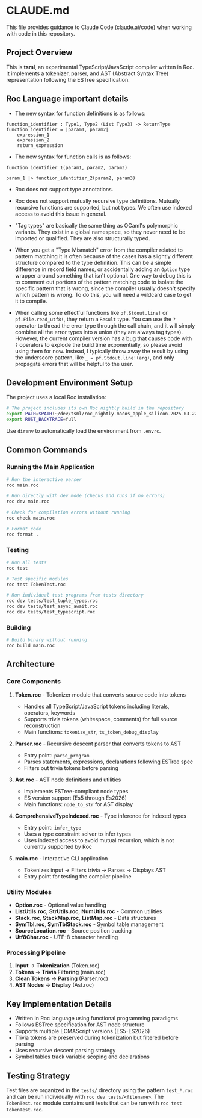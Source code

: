 # CLAUDE.md

This file provides guidance to Claude Code (claude.ai/code) when working with code in this repository.

## Project Overview

This is **tsml**, an experimental TypeScript/JavaScript compiler written in Roc. It implements a tokenizer, parser, and AST (Abstract Syntax Tree) representation following the ESTree specification.

## Roc Language important details

- The new syntax for function definitions is as follows:

```roc
function_identifier : Type1, Type2 (List Type3) -> ReturnType
function_identifier = |param1, param2|
    expression_1
    expression_2
    return_expression
```

- The new syntax for function calls is as follows:

```roc
function_identifier_1(param1, param2, param3)

param_1 |> function_identifier_2(param2, param3)
```

- Roc does not support type annotations.

- Roc does not support mutually recursive type definitions. Mutually recursive functions are supported, but not types. We often use indexed access to avoid this issue in general.

- "Tag types" are basically the same thing as OCaml's polymorphic variants. They exist in a global namespace, so they never need to be imported or qualified. They are also structurally typed.

- When you get a "Type Mismatch" error from the compiler related to pattern matching it is often because of the cases has a slightly different structure compared to the type definition. This can be a simple difference in record field names, or accidentally adding an `Option` type wrapper around something that isn't optional. One way to debug this is to comment out portions of the pattern matching code to isolate the specific pattern that is wrong, since the compiler usually doesn't specify which pattern is wrong. To do this, you will need a wildcard case to get it to compile.

- When calling some effectful functions like `pf.Stdout.line!` or `pf.File.read_utf8!`, they return a `Result` type. You can use the `?` operator to thread the error type through the call chain, and it will simply combine all the error types into a union (they are always tag types). However, the current compiler version has a bug that causes code with `?` operators to explode the build time exponentially, so please avoid using them for now. Instead, I typically throw away the result by using the underscore pattern, like `_ = pf.Stdout.line!(arg)`, and only propagate errors that will be helpful to the user.

## Development Environment Setup

The project uses a local Roc installation:
```bash
# The project includes its own Roc nightly build in the repository
export PATH=$PATH:~/dev/tsml/roc_nightly-macos_apple_silicon-2025-03-22-c47a8e9cdac
export RUST_BACKTRACE=full
```

Use `direnv` to automatically load the environment from `.envrc`.

## Common Commands

### Running the Main Application
```bash
# Run the interactive parser
roc main.roc

# Run directly with dev mode (checks and runs if no errors)
roc dev main.roc

# Check for compilation errors without running
roc check main.roc

# Format code
roc format .
```

### Testing
```bash
# Run all tests
roc test

# Test specific modules
roc test TokenTest.roc

# Run individual test programs from tests directory
roc dev tests/test_tuple_types.roc
roc dev tests/test_async_await.roc
roc dev tests/test_typescript.roc
```

### Building
```bash
# Build binary without running
roc build main.roc
```

## Architecture

### Core Components

1. **Token.roc** - Tokenizer module that converts source code into tokens
   - Handles all TypeScript/JavaScript tokens including literals, operators, keywords
   - Supports trivia tokens (whitespace, comments) for full source reconstruction
   - Main functions: `tokenize_str`, `ts_token_debug_display`

2. **Parser.roc** - Recursive descent parser that converts tokens to AST
   - Entry point: `parse_program`
   - Parses statements, expressions, declarations following ESTree spec
   - Filters out trivia tokens before parsing

3. **Ast.roc** - AST node definitions and utilities
   - Implements ESTree-compliant node types
   - ES version support (Es5 through Es2026)
   - Main functions: `node_to_str` for AST display

4. **ComprehensiveTypeIndexed.roc** - Type inference for indexed types
    - Entry point: `infer_type`
    - Uses a type constraint solver to infer types
    - Uses indexed access to avoid mutual recursion, which is not currently supported by Roc

5. **main.roc** - Interactive CLI application
   - Tokenizes input → Filters trivia → Parses → Displays AST
   - Entry point for testing the compiler pipeline

### Utility Modules

- **Option.roc** - Optional value handling
- **ListUtils.roc**, **StrUtils.roc**, **NumUtils.roc** - Common utilities
- **Stack.roc**, **StackMap.roc**, **ListMap.roc** - Data structures
- **SymTbl.roc**, **SymTblStack.roc** - Symbol table management
- **SourceLocation.roc** - Source position tracking
- **Utf8Char.roc** - UTF-8 character handling

### Processing Pipeline

1. **Input** → **Tokenization** (Token.roc)
2. **Tokens** → **Trivia Filtering** (main.roc)
3. **Clean Tokens** → **Parsing** (Parser.roc)
4. **AST Nodes** → **Display** (Ast.roc)

## Key Implementation Details

- Written in Roc language using functional programming paradigms
- Follows ESTree specification for AST node structure
- Supports multiple ECMAScript versions (ES5-ES2026)
- Trivia tokens are preserved during tokenization but filtered before parsing
- Uses recursive descent parsing strategy
- Symbol tables track variable scoping and declarations

## Testing Strategy

Test files are organized in the `tests/` directory using the pattern `test_*.roc` and can be run individually with `roc dev tests/<filename>`. The `TokenTest.roc` module contains unit tests that can be run with `roc test TokenTest.roc`.
